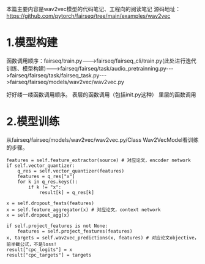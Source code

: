本篇主要内容是wav2vec模型的代码笔记、工程向的阅读笔记
源码地址：https://github.com/pytorch/fairseq/tree/main/examples/wav2vec

# 1.模型构建
函数调用顺序：fairseq/train.py--->fairseq/fairseq_cli/train.py(此处进行迭代训练、模型构建)--->fairseq/fairseq/task/audio_pretrainning.py--->fairseq/fairseq/task/fairseq_task.py--->fairseq/fairseq/models/wav2vec/wav2vec.py

好好缕一缕函数调用顺序。
表层的函数调用（包括init.py这种）
里层的函数调用

# 2.模型训练
从fairseq/fairseq/models/wav2vec/wav2vec.py/Class Wav2VecModel看训练的步骤。
```
features = self.feature_extractor(source) # 对应论文，encoder network
if self.vector_quantizer:
    q_res = self.vector_quantizer(features)
    features = q_res["x"]
    for k in q_res.keys():
        if k != "x":
            result[k] = q_res[k]

x = self.dropout_feats(features)
x = self.feature_aggregator(x) # 对应论文，context network
x = self.dropout_agg(x)

if self.project_features is not None:
    features = self.project_features(features)
x, targets = self.wav2vec_predictions(x, features) # 对应论文objective，前半截公式，不是loss!
result["cpc_logits"] = x
result["cpc_targets"] = targets
```


